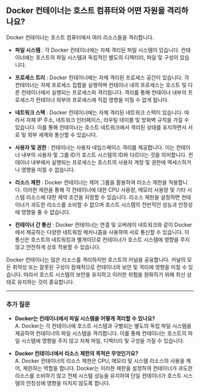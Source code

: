 ## **Docker 컨테이너는 호스트 컴퓨터와 어떤 자원을 격리하나요?**

Docker 컨테이너는 호스트 컴퓨터에서 여러 리소스들을 격리합니다.  

- **파일 시스템** : 각 Docker 컨테이너에는 자체 격리된 파일 시스템이 있습니다. 컨테이너에는 호스트의 파일 시스템과 독립적인 별도의 디렉터리, 파일 및 구성이 있습니다.  

- **프로세스 트리** : Docker 컨테이너에는 자체 격리된 프로세스 공간이 있습니다. 각 컨테이너는 자체 프로세스 집합을 실행하며 컨테이너 내의 프로세스는 호스트 및 다른 컨테이너에서 실행되는 프로세스와 격리됩니다. 격리를 통해 컨테이너 내부의 프로세스가 컨테이너 외부의 프로세스에 직접 영향을 미칠 수 없게 됩니다.

- **네트워크 스택** : Docker 컨테이너에는 자체 격리된 네트워크 스택이 있습니다. 따라서 자체 IP 주소, 네트워크 인터페이스, 라우팅 테이블 및 방화벽 규칙을 가질 수 있습니다. 이를 통해 컨테이너는 호스트 네트워크에서 격리된 상태를 유지하면서 서로 및 외부 세계와 통신할 수 있습니다.

- **사용자 및 권한** : 컨테이너는 사용자 네임스페이스 격리를 제공합니다. 이는 컨테이너 내부의 사용자 및 그룹 ID가 호스트 시스템의 ID와 다르다는 것을 의미합니다. 컨테이너 내부에서 실행되는 프로세스는 호스트의 사용자 계정 및 권한에 액세스하거나 영향을 미칠 수 없습니다.

- **리소스 제한** : Docker 컨테이너는 제어 그룹을 활용하여 리소스 제한을 적용합니다. 이러한 제한을 통해 각 컨테이너에 대한 CPU 사용량, 메모리 사용량 및 기타 시스템 리소스에 대한 제약 조건을 지정할 수 있습니다. 리소스 제한을 설정하면 컨테이너가 과도한 리소스를 소비할 수 없으며 호스트 시스템의 전반적인 성능과 안정성에 영향을 줄 수 없습니다.

- **컨테이너 간 통신** : Docker 컨테이너는 연결 및 오버레이 네트워크와 같이 Docker에서 제공하는 다양한 네트워킹 메커니즘을 사용하여 서로 통신할 수 있습니다. 이 통신은 호스트의 네트워킹과 별개이므로 컨테이너가 호스트 시스템에 영향을 주지 않고 안전하게 상호 작용할 수 있습니다.

Docker 컨테이너는 많은 리소스를 격리하지만 호스트의 커널을 공유합니다. 커널의 모든 취약성 또는 잘못된 구성이 잠재적으로 컨테이너의 보안 및 격리에 영향을 미칠 수 있습니다. 따라서 호스트 시스템의 보안을 유지하고 이러한 위험을 완화하기 위해 최신 상태로 유지하는 것이 중요합니다.

---

### **추가 질문**

- **Docker는 컨테이너에서 파일 시스템을 어떻게 격리할 수 있나요?**  
A. Docker는 각 컨테이너에 호스트 시스템과 구별되는 별도의 독립 파일 시스템을 제공하여 컨테이너의 파일 시스템을 격리합니다. 이를 통해 컨테이너는 호스트의 파일 시스템에 영향을 주지 않고 자체 파일, 디렉터리 및 구성을 가질 수 있습니다.

- **Docker 컨테이너에서 리소스 제한의 목적은 무엇인가요?**  
A. Docker 컨테이너의 리소스 제한은 CPU, 메모리 및 시스템 리소스의 사용을 제어, 제한하는 역할을 합니다. Docker는 이러한 제한을 설정하여 컨테이너가 과도한 리소스를 소비하기 않고 전체 시스템 성능을 유지하여 단일 컨테이너가 호스트 시스템의 안정성에 영향을 미치지 않도록 합니다.